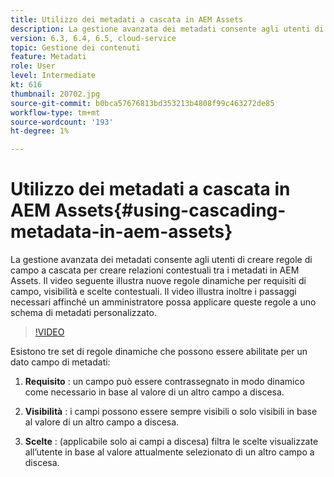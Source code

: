 ```yaml
---
title: Utilizzo dei metadati a cascata in AEM Assets
description: La gestione avanzata dei metadati consente agli utenti di creare regole di campo a cascata per creare relazioni contestuali tra i metadati in AEM Assets. Il video seguente illustra nuove regole dinamiche per requisiti di campo, visibilità e scelte contestuali. Il video illustra inoltre i passaggi necessari affinché un amministratore possa applicare queste regole a uno schema di metadati personalizzato.
version: 6.3, 6.4, 6.5, cloud-service
topic: Gestione dei contenuti
feature: Metadati
role: User
level: Intermediate
kt: 616
thumbnail: 20702.jpg
source-git-commit: b0bca57676813bd353213b4808f99c463272de85
workflow-type: tm+mt
source-wordcount: '193'
ht-degree: 1%

---
```



# Utilizzo dei metadati a cascata in AEM Assets{#using-cascading-metadata-in-aem-assets}

La gestione avanzata dei metadati consente agli utenti di creare regole di campo a cascata per creare relazioni contestuali tra i metadati in AEM Assets. Il video seguente illustra nuove regole dinamiche per requisiti di campo, visibilità e scelte contestuali. Il video illustra inoltre i passaggi necessari affinché un amministratore possa applicare queste regole a uno schema di metadati personalizzato.

>[!VIDEO](https://video.tv.adobe.com/v/20702/?quality=12&learn=on)

Esistono tre set di regole dinamiche che possono essere abilitate per un dato campo di metadati:

1. **Requisito** : un campo può essere contrassegnato in modo dinamico come necessario in base al valore di un altro campo a discesa.

2. **Visibilità** : i campi possono essere sempre visibili o solo visibili in base al valore di un altro campo a discesa.

3. **Scelte** : (applicabile solo ai campi a discesa) filtra le scelte visualizzate all’utente in base al valore attualmente selezionato di un altro campo a discesa.
